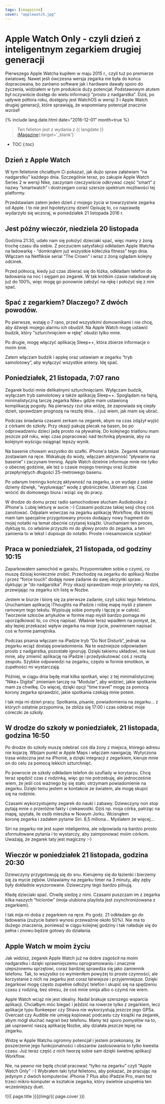 ```yaml
---
tags: [imagazine]
cover: "applewatch.jpg"
---
```


# Apple Watch Only - czyli dzień z inteligentnym zegarkiem drugiej generacji

Pierwszego Apple Watcha kupiłem w maju 2015 r., czyli tuż po premierze światowej. Nawet jeśli ówczesna wersja zegarka nie była do końca dopracowana, bo zarówno software jak i hardware dawały sporo do życzenia, widziałem w tym produkcie duży potencjał. Podstawowym atutem był oczywiście dostęp do wielu informacji "prosto z nadgarstka". Dziś, po upływie półtora roku, dostępny jest WatchOS w wersji 3 i Apple Watch drugiej generacji, które sprawiają, że wspomniany potencjał znacznie wzrósł!

<!--More-->

{% include lang.date.html date="2016-12-01" month=true %}

> Ten felieton jest z wydania z {{ langdate }} [iMagazine](https://imagazine.pl){:target='_blank'}

* TOC
{:toc}

## Dzień z Apple Watch

W tym felietonie chciałbym Ci pokazać, jak dużo spraw załatwiam “na nadgarstku” każdego dnia. Szczególnie teraz, po zakupie Apple Watch Series 2 w wersji Nike, zaczynam rzeczywiście odkrywać część “smart” z nazwy “smartwatch” i dostrzegam coraz szersze spektrum możliwości tej platformy. 

Przedstawiam zatem jeden dzień z mojego życia w towarzystwie zegarka od Apple. I to nie jest hipotetyczny dzień! Opisuję to, co naprawdę wydarzyło się wczoraj, w poniedziałek 21 listopada 2016 r.

## Jest późny wieczór, niedziela 20 listopada

Godzina 21:30, udało nam się położyć dzieciaki spać, więc mamy z żoną trochę czasu dla siebie. Z poczuciem satysfakcji odkładam Apple Watcha na ładowarkę - “domknąłem już wszystkie kółeczka fitness” tego dnia. Włączam na Netfliksie serial “The Crown” i wraz z żoną oglądam kolejny odcinek.

Przed północą, kiedy już czas zbierać się do łóżka, odkładam telefon do ładowania na noc i sięgam po zegarek. W tak krótkim czasie naładował się już do 100%, więc mogę go ponownie założyć na rękę i położyć się z nim spać.

## Spać z zegarkiem? Dlaczego? Z dwóch powodów.

Po pierwsze, wstaję o 7 rano, przed wszystkimi domownikami i nie chcę, aby dźwięk mojego alarmu ich obudził. Na Apple Watch mogę ustawić budzik, który "szturchnięciem w rękę" obudzi tylko mnie.

Po drugie, mogę włączyć aplikację Sleep++, która zbierze informacje o moim śnie.

Zatem włączam budzik i appkę oraz ustawiam w zegarku “tryb samolotowy”, aby wyłączyć wszystkie anteny. Idę spać.

## Poniedziałek, 21 listopada, 7:07 rano

Zegarek budzi mnie delikatnymi szturchnięciami. Wyłączam budzik, wyłączam tryb samolotowy a także aplikację Sleep++. Spoglądam na fajną, minimalistyczną tarczę zegarka Nike+ gdzie mam ustawioną komplikację pogody. Na pierwszy rzut oka widzę, że zapowiada się ciepły dzień, sprawdzam prognozę na resztę dnia… i już wiem, jak mam się ubrać.

Podczas śniadania czasami zerkam na zegarek, abym na czas zdążył wyjść z córkami do szkoły. Przy okazji pakuję plecak na basen, bo po odprowadzeniu dzieci jadę prosto na pływalnię. Do kolejnego triatlonu mam jeszcze pół roku, więc czas popracować nad techniką pływania, aby na kolejnym wyścigu osiągnąć lepszy wynik.

Na basenie chowam wszystko do szafki. iPhone'a także. Zegarek natomiast zostawiam na ręce. Wskakuję do wody, włączam aktywność “pływanie na basenie” i zaczynam trening. Apple Watch dzielnie informuje mnie nie tylko o obecnej godzinie, ale też o czasie mojego treningu oraz liczbie przepłyniętych długości 25-metrowego basenu.

Po udanym treningu kończę aktywność na zegarku, a on wydaje z siebie dziwny dźwięk, “wypluwając” wodę z głośniczków. Ubieram się. Czas wrócić do domowego biura i wziąć się do pracy.

W drodze do domu przez radio samochodowe słucham Audiobooka z iPhone'a. Lubię lekturę w aucie :-) Czasami podczas takiej sesji chcę coś zanotować. Odpalam wówczas na zegarku aplikację Workflow, dla której mam tam specjalnie przygotowany proces dodający nowy fragment do mojej notatki na temat obecnie czytanej książki. Uruchamiam ten proces, dyktuję to, co właśnie przyszło mi do głowy prosto do zegarka, a ten zamienia to w tekst i dopisuje do notatki. Proste i niesamowicie szybkie!

## Praca w poniedziałek, 21 listopada, od godziny 10:15

Zaparkowałem samochód w garażu. Przypomniałem sobie o czymś, co muszę dzisiaj koniecznie zrobić. Przechodzę na zegarku do aplikacji Nozbe i przez “force touch” dodaję nowe zadanie do swej skrzynki spraw… dyktując je “do nadgarstka”. Przy okazji sprawdzam moje priorytety na dziś, przewijając na zegarku ich listę w Nozbe.

Jestem w biurze i biorę się za pierwsze zadanie, czyli szkic tego felietonu. Uruchamiam aplikację iThoughts na iPadzie i robię mapę myśli z planem ramowym tego tekstu. Wypisuję sobie pomysły i łączę je w całość. Tworzenie szkiców artykułów w formie map myśli bardzo pomaga mi uporządkować to, co chcę napisać. Właśnie teraz wpadłem na pomysł, że, aby lepiej przekazać wpływ zegarka na moje życie, powinienem napisać coś w formie pamiętnika.

Podczas pisania włączam na iPadzie tryb “Do Not Disturb”, jednak na zegarku wciąż dostaję powiadomienia. Na te ważniejsze odpowiadam prosto z nadgarstka, pozostałe ignoruję. Dzięki takiemu układowi, nie kusi mnie, aby zmienić aplikację na iPadzie i przedyskutować coś z resztą zespołu. Szybkie odpowiedzi na zegarku, często w formie emotikon, w zupełności mi wystarczają.

Później, w ciągu dnia będę miał kilka spotkań, więc z tej minimalistycznej “Nike+ Digital” zmieniam tarczę na “Modular”, aby widzieć, jakie spotkanie mam za chwilkę. Co więcej, dzięki opcji “time travel” mogę za pomocą korony zegarka sprawdzić, jakie spotkania czekają mnie potem.

I tak mija mi dzień pracy. Spotkania, pisanie, powiadomienia na zegarku… z których ostatnie przypomina, że zbliża się 17:00 i czas odebrać moje córeczki ze szkoły.

## W drodze do szkoły w poniedziałek, 21 listopada, godzina 16:50

Po drodze do szkoły muszę odebrać coś dla żony z miejsca, którego adresu nie kojarzę. Wbijam punkt w Apple Maps i włączam nawigację. Wytyczona trasa widoczna jest na iPhonie, a dzięki integracji z zegarkiem, kieruje mnie on do celu za pomocą lekkich szturchnięć.

Po powrocie ze szkoły odkładam telefon do szuflady w korytarzu. Chcę teraz spędzić czas z rodzinką, więc go nie potrzebuję, ale jednocześnie wiem, że jeśli coś ważnego by się stało, otrzymam powiadomienie na zegarku. Dzięki temu jestem w kontakcie ze światem, ale mogę skupić się na rodzinie.

Czasami wykorzystujemy zegarek do nauki i zabawy. Dziewczyny non stop pytają mnie o przeróżne fakty i ciekawostki. Dziś np. moja córka, patrząc na mapę, spytała, ile osób mieszka w Nowym Jorku. Wcisnąłem koronę zegarka i zadałem pytanie Siri. 8,5 miliona… Myślałem że więcej…

Siri na zegarku nie jest super inteligentna, ale odpowiada na bardzo prosto sformułowane pytania i to wystarczy, aby zaimponować moim córkom. Uważają, że zegarek taty jest magiczny :-)

## Wieczór w poniedziałek 21 listopada, godzina 20:30

Dziewczyny przygotowują się do snu. Kierujemy się do łazienki i bierzemy się za mycie zębów. Ustawiamy na zegarku timer na 3 minuty, aby zęby były dokładnie wyszorowane. Dziewczyny tego bardzo pilnują.

Kładę dzieciaki spać. Chwilę siedzę z nimi. Czasami puszczam im z zegarka kilka naszych “hiciorów” (moja ulubiona playlista jest zsynchronizowana z zegarkiem).

I tak mija mi doba z zegarkiem na ręce. Po godz. 21 odkładam go do ładowania (zużycie baterii wynosi przeważnie około 50%). Nie ma to dużego znaczenia, ponieważ w ciągu kolejnej godziny i tak naładuje się do pełna i znowu będzie gotowy do działania.

## Apple Watch w moim życiu

Jak widzisz, zegarek Apple Watch już na dobre zagościł na moim nadgarstku i dzięki sprawniejszemu oprogramowaniu i znacznie ulepszonemu sprzętowi, coraz bardziej sprawdza się jako zamiennik telefonu. Tak, to wszystko co wymieniłem powyżej to proste czynności, ale korzystanie z nich na zegarku jest coraz łatwiejsze i przyjemniejsze. Dzięki zegarkowi mogę często zupełnie odłożyć telefon i skupić się na spędzeniu czasu z rodziną, bez stresu, że coś mnie omija albo o czymś nie wiem.

Apple Watch wciąż nie jest idealny. Nadal brakuje szerszego wsparcia aplikacji. Chciałbym móc biegać i jeździć na rowerze tylko z zegarkiem, lecz aplikacje typu Runkeeper czy Strava nie wykorzystują jeszcze jego GPSa. Overcast czy Audible nie umieją kopiować podcastu czy książki na zegarek, abym mógł słuchać nagrań bez telefonu. Mamy też sporo pomysłów na to, jak usprawnić naszą aplikację Nozbe, aby działała jeszcze lepiej na zegarku.

Widzę w Apple Watchu ogromny potencjał i jestem przekonany, że poszerzenie jego funkcjonalności i obszarów zastosowania to tylko kwestia czasu. Już teraz część z nich tworzę sobie sam dzięki świetnej aplikacji Workflow.

Nie, na pewno nie będę chciał pracować “tylko na zegarku” czyli “Apple Watch Only” :-) Wybrałem taki tytuł felietonu, aby pokazać, że pracując na jedynym z dwóch komputerów: iPhonie 7 Plus albo iPadzie Pro, mam też trzeci mikro-komputer w kształcie zegarka, który świetnie uzupełnia ten wcześniejszy duet.

![{{ page.title }}](/img/{{ page.cover }})

[n]: https://nozbe.com/pl/?a=mike
[np]: https://nozbe.com/pl/personal/?a=mike